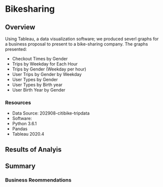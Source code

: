 # Bikesharing
## Overview
Using Tableau, a data visualization software;  we produced severl graphs for a  business proposal to present to a bike-sharing company.  The graphs presented:
- Checkout Times by Gender
- Trips by Weekday for Each Hour
- Trips by Gender (Weekday per hour)
- User Trips by Gender by Weekday
- User Types by Gender
- User Types by Birth year
- User Birth Year by Gender
### Resources
- Data Source: 202908-citibike-tripdata
- Software:
 - Python 3.6.1
 - Pandas
 - Tableau 2020.4

## Results of Analyis

## Summary
    
### Business Reommendations
